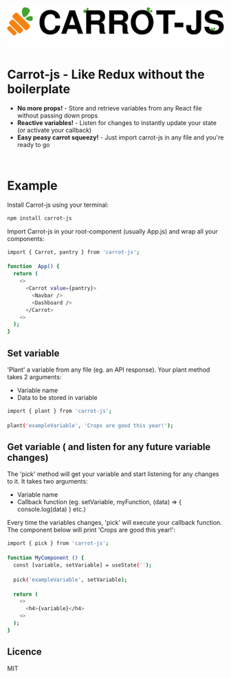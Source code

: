 
![Carrot-js logo](./img/carrot-js_logo.svg)
# Carrot-js - Like Redux without the boilerplate

 - **No more props!** - Store and retrieve variables from any React file without passing down props
 - **Reactive variables!** - Listen for changes to instantly update your state (or activate your callback)
 -  **Easy peasy carrot squeezy!** - Just import carrot-js in any file and you're ready to go

&nbsp;

# Example

Install Carrot-js using your terminal:
```bash
npm install carrot-js
```

Import Carrot-js in your root-component (usually App.js) and wrap all your components:

```bash
import { Carrot, pantry } from 'carrot-js';

function  App() {
  return (
    <>
      <Carrot value={pantry}>
        <Navbar />
        <Dashboard />
      </Carrot>
    <>
  );
}
```

## Set variable

'Plant' a variable from any file (eg. an API response). Your plant method takes 2 arguments:

 - Variable name
 - Data to be stored in variable

```bash
import { plant } from 'carrot-js';

plant('exampleVariable', 'Crops are good this year!');
```



## Get variable ( and listen for any future variable changes)

The 'pick' method will get your variable and start listening for any changes to it. It takes two arguments:

 - Variable name
 - Callback function (eg. setVariable, myFunction, (data) => { console.log(data) } etc.)

 Every time the variables changes, 'pick' will execute your callback function. The component below will print 'Crops are good this year!':

```bash
import { pick } from 'carrot-js';

function MyComponent () {
  const [variable, setVariable] = useState('');

  pick('exampleVariable', setVariable);

  return (
    <>
      <h4>{variable}</h4>
    <>
  );
}
```



## Licence

MIT
